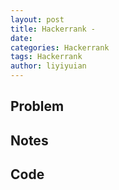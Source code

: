 ```yaml
---
layout: post
title: Hackerrank - 
date: 
categories: Hackerrank
tags: Hackerrank
author: liyiyuian
---
```



<!--more-->

## Problem



## Notes



## Code

```BASH

```



